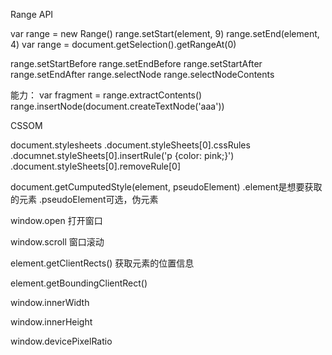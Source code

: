 Range API

  var range = new Range()
  range.setStart(element, 9)
  range.setEnd(element, 4)
  var range = document.getSelection().getRangeAt(0)

  range.setStartBefore
  range.setEndBefore
  range.setStartAfter
  range.setEndAfter
  range.selectNode
  range.selectNodeContents

  能力：
    var fragment = range.extractContents()
    range.insertNode(document.createTextNode('aaa'))

CSSOM

  document.stylesheets
    .document.styleSheets[0].cssRules
    .documnet.styleSheets[0].insertRule('p {color: pink;}')
    .document.styleSheets[0].removeRule[0]

  document.getCumputedStyle(element, pseudoElement)
    .element是想要获取的元素
    .pseudoElement可选，伪元素

  
  window.open 打开窗口

  window.scroll 窗口滚动

  element.getClientRects() 获取元素的位置信息

  element.getBoundingClientRect()

  window.innerWidth

  window.innerHeight

  window.devicePixelRatio